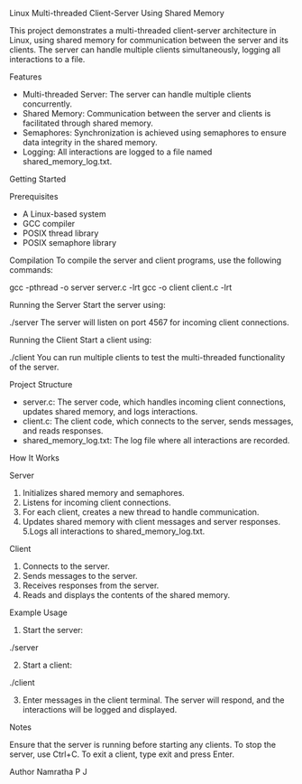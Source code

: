 Linux Multi-threaded Client-Server Using Shared Memory

This project demonstrates a multi-threaded client-server architecture in Linux, using shared memory for communication between the server and its clients. The server can handle multiple clients simultaneously, logging all interactions to a file.

Features
* Multi-threaded Server: The server can handle multiple clients concurrently.
* Shared Memory: Communication between the server and clients is facilitated through shared memory.
* Semaphores: Synchronization is achieved using semaphores to ensure data integrity in the shared memory.
* Logging: All interactions are logged to a file named shared_memory_log.txt.

Getting Started

Prerequisites
* A Linux-based system
* GCC compiler
* POSIX thread library
* POSIX semaphore library
  
Compilation
To compile the server and client programs, use the following commands:

gcc -pthread -o server server.c -lrt
gcc -o client client.c -lrt

Running the Server
Start the server using:

./server
The server will listen on port 4567 for incoming client connections.

Running the Client
Start a client using:

./client
You can run multiple clients to test the multi-threaded functionality of the server.

Project Structure

* server.c: The server code, which handles incoming client connections, updates shared memory, and logs interactions.
* client.c: The client code, which connects to the server, sends messages, and reads responses.
* shared_memory_log.txt: The log file where all interactions are recorded.

How It Works

Server

1. Initializes shared memory and semaphores.
2. Listens for incoming client connections.
3. For each client, creates a new thread to handle communication.
4. Updates shared memory with client messages and server responses.
5.Logs all interactions to shared_memory_log.txt.

Client

1. Connects to the server.
2. Sends messages to the server.
3. Receives responses from the server.
4. Reads and displays the contents of the shared memory.
   
Example Usage

1. Start the server:

./server

2. Start a client:

./client

3. Enter messages in the client terminal. The server will respond, and the interactions will be logged and displayed.

Notes

Ensure that the server is running before starting any clients.
To stop the server, use Ctrl+C.
To exit a client, type exit and press Enter.


Author
Namratha P J 
